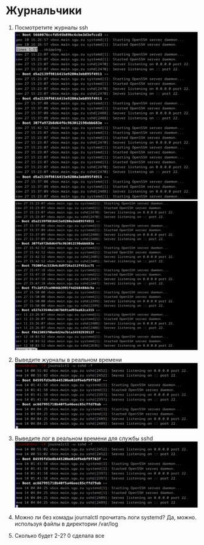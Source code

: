 # Журнальчики

1. Посмотретите журналы ssh
![alt text](image-8.png)
![alt text](image-9.png)

2. Выведите журналы в реальном времени
![alt text](image-10.png)
3. Выведите лог в реальном времени для службы sshd
![alt text](image-11.png)
4. Можно ли без комады journalctl прочитать логи systemd?
Да, можно. используя файлы в директории /var/log
5. Сколько будет 2-2?
0
cделала все